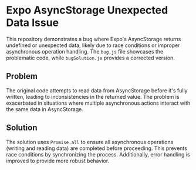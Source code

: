 # Expo AsyncStorage Unexpected Data Issue

This repository demonstrates a bug where Expo's AsyncStorage returns undefined or unexpected data, likely due to race conditions or improper asynchronous operation handling. The `bug.js` file showcases the problematic code, while `bugSolution.js` provides a corrected version.

## Problem

The original code attempts to read data from AsyncStorage before it's fully written, leading to inconsistencies in the returned value.  The problem is exacerbated in situations where multiple asynchronous actions interact with the same data in AsyncStorage.

## Solution

The solution uses `Promise.all` to ensure all asynchronous operations (writing and reading data) are completed before proceeding. This prevents race conditions by synchronizing the process.  Additionally, error handling is improved to provide more robust behavior.